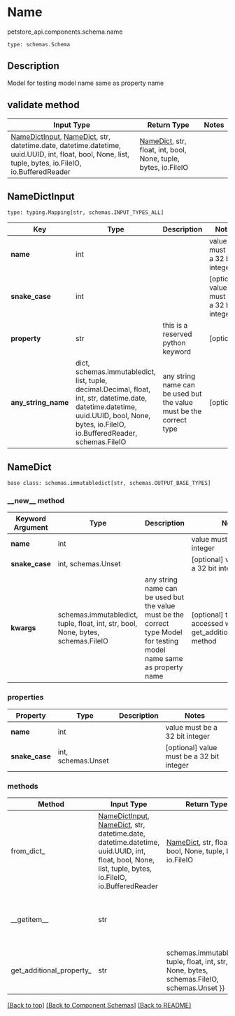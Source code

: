 # Name
petstore_api.components.schema.name
```
type: schemas.Schema
```

## Description
Model for testing model name same as property name

## validate method
Input Type | Return Type | Notes
------------ | ------------- | -------------
[NameDictInput](#namedictinput), [NameDict](#namedict), str, datetime.date, datetime.datetime, uuid.UUID, int, float, bool, None, list, tuple, bytes, io.FileIO, io.BufferedReader | [NameDict](#namedict), str, float, int, bool, None, tuple, bytes, io.FileIO |

## NameDictInput
```
type: typing.Mapping[str, schemas.INPUT_TYPES_ALL]
```
Key | Type |  Description | Notes
------------ | ------------- | ------------- | -------------
**name** | int |  | value must be a 32 bit integer
**snake_case** | int |  | [optional] value must be a 32 bit integer
**property** | str | this is a reserved python keyword | [optional]
**any_string_name** | dict, schemas.immutabledict, list, tuple, decimal.Decimal, float, int, str, datetime.date, datetime.datetime, uuid.UUID, bool, None, bytes, io.FileIO, io.BufferedReader, schemas.FileIO | any string name can be used but the value must be the correct type | [optional]

## NameDict
```
base class: schemas.immutabledict[str, schemas.OUTPUT_BASE_TYPES]

```
### &lowbar;&lowbar;new&lowbar;&lowbar; method
Keyword Argument | Type | Description | Notes
---------------- | ---- | ----------- | -----
**name** | int |  | value must be a 32 bit integer
**snake_case** | int, schemas.Unset |  | [optional] value must be a 32 bit integer
**kwargs** | schemas.immutabledict, tuple, float, int, str, bool, None, bytes, schemas.FileIO | any string name can be used but the value must be the correct type Model for testing model name same as property name | [optional] typed value is accessed with the get_additional_property_ method

### properties
Property | Type | Description | Notes
-------- | ---- | ----------- | -----
**name** | int |  | value must be a 32 bit integer
**snake_case** | int, schemas.Unset |  | [optional] value must be a 32 bit integer

### methods
Method | Input Type | Return Type | Notes
------ | ---------- | ----------- | ------
from_dict_ | [NameDictInput](#namedictinput), [NameDict](#namedict), str, datetime.date, datetime.datetime, uuid.UUID, int, float, bool, None, list, tuple, bytes, io.FileIO, io.BufferedReader | [NameDict](#namedict), str, float, int, bool, None, tuple, bytes, io.FileIO | a constructor
&lowbar;&lowbar;getitem&lowbar;&lowbar; | str |  | This model has invalid python names so this method is used under the hood when you access instance["property"], 
get_additional_property_ | str | schemas.immutabledict, tuple, float, int, str, bool, None, bytes, schemas.FileIO, schemas.Unset }} | provides type safety for additional properties

[[Back to top]](#top) [[Back to Component Schemas]](../../../README.md#Component-Schemas) [[Back to README]](../../../README.md)

